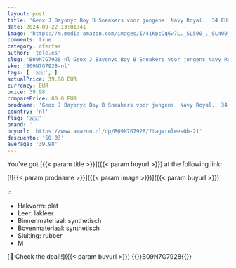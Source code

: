 ```yaml
---
layout: post
title: 'Geox J Bayonyc Boy B Sneakers voor jongens  Navy Royal.  34 EU'
date: 2024-09-22 13:01:41
image: 'https://m.media-amazon.com/images/I/41KpcCq6w7L._SL500_._SL400_.jpg'
comments: true
category: ofertas
author: 'tole.es'
slug: 'B09N7G7928-nl Geox J Bayonyc Boy B Sneakers voor jongens Navy Royal. 34 EU'
sku: 'B09N7G7928-nl'
tags: [ '🇳🇱', ]
actualPrice: 39.98 EUR
currency: EUR
price: 39.98
comparePrice: 80.0 EUR
prodname: 'Geox J Bayonyc Boy B Sneakers voor jongens  Navy Royal.  34 EU'
country: 'nl'
flag: '🇳🇱'
brand: ''
buyurl: 'https://www.amazon.nl/dp/B09N7G7928/?tag=tolees0b-21'
descuento: '50.03'
average: '39.98'
---
```


You've got [{{< param title >}}]({{< param buyurl >}}) at the following link:

[![{{< param prodname >}}]({{< param image >}})]({{< param buyurl >}})

ℹ️:

- Hakvorm: plat
- Leer: lakleer
- Binnenmateriaal: synthetisch
- Bovenmateriaal: synthetisch
- Sluiting: rubber
- M

[🛒 Check the deal!!]({{< param buyurl >}})
{{<world>}}B09N7G7928{{</world>}}
